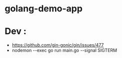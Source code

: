 # golang-demo-app

# Dev :
 - https://github.com/gin-gonic/gin/issues/477
 - nodemon --exec go run main.go --signal SIGTERM

